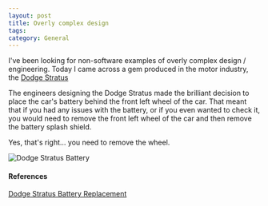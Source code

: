 ```yaml
---
layout: post
title: Overly complex design
tags: 
category: General
---
```


I've been looking for non-software examples of overly complex design / engineering. Today I came across a gem produced in the motor industry, the [Dodge Stratus](https://en.wikipedia.org/wiki/Dodge_Stratus)

The engineers designing the Dodge Stratus made the brilliant decision to place the car's battery behind the front left wheel of the car. That meant that if you had any issues with the battery, or if you even wanted to check it, you would need to remove the front left wheel of the car and then remove the battery splash shield.

Yes, that's right... you need to remove the wheel.

<img class="img-responsive" alt="Dodge Stratus Battery" src="{{ site.url }}/assets/images/Complex_Engineering_Dodge_Stratus_Battery.jpg">

#### References

[Dodge Stratus Battery Replacement](http://bobdavis321.blogspot.co.nz/2012/03/dodge-stratus-battery-replacement.html)  
